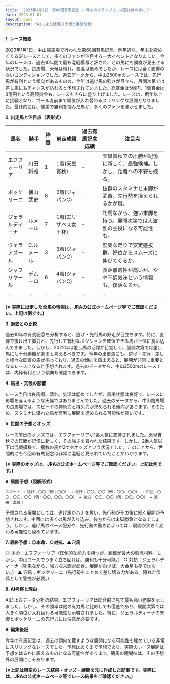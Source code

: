 ```yaml
---
title: "2023年1月1日　第68回有馬記念 - 年末のグランプリ、栄冠は誰の手に？"
date: 2023-01-01
layout: post
description: "AIによる競馬G1予想と展開分析"
---
```


**1. レース概要**

2023年1月1日、中山競馬場で行われた第68回有馬記念。例年通り、年末を締めくくるG1レースとして、多くのファンが注目する一大イベントとなりました。今年のレースは、過去10年間で最も混戦模様と評され、どの馬にも勝機が見出せる状況でした。良馬場、天候は晴れ。気温は低めでしたが、レースには全く影響のないコンディションでした。過去データから、中山2500mのレースでは、先行馬が有利という傾向があるものの、今年は逃げ馬の強さが目立ち、展開次第では差し馬にもチャンスが訪れると予想されていました。総賞金は5億円、1着賞金は3億円という高額賞金も、レースをさらに盛り上げました。レースは、例年以上に接戦となり、ゴール直前まで順位が入れ替わるスリリングな展開となりました。最終的には、僅差で勝利を掴んだ馬が、多くのファンを沸かせました。


**2. 出走馬と注目点（表形式）**

| 馬名          | 騎手      | 枠番 | 前走成績 | 過去有馬記念成績 | 注目点                                                                 |
|---------------|-----------|------|----------|--------------------|----------------------------------------------------------------------|
| エフフォーリア | 川田将雅    | 1    | 1着(天皇賞秋) | -                  | 天皇賞秋での圧勝が記憶に新しく、最強候補。しかし、距離への不安も残る。 |
| ボッケリーニ   | 横山武史    | 8    | 2着(ジャパンC)  | -                  | 抜群のスタミナと末脚が武器。先行勢を捉えられるかが鍵。                     |
| ジェラルディーナ | ルメール     | 7    | 1着(エリザベス女王杯)| -                  | 牝馬ながら、強い末脚を持つ。展開次第では大波乱の主役になる可能性も。         |
| ヴェラアズール  | C.ルメール | 3    | 3着(ジャパンC)  | -                  | 堅実な走りで安定感抜群。好位からスムーズに伸びてくるか。                     |
| シャフリヤール  | デムーロ     | 6    | 4着(ジャパンC)  | -                  | 長距離適性が高いが、やや不調気味という情報も。復活なるか。                   |
| ...           | ...        | ...  | ...        | ...                | ...                                                                   |


**(※ 実際に出走した全馬の情報は、JRAの公式ホームページ等でご確認ください。上記は例です。)**


**3. 過去との比較**

過去10年の有馬記念を分析すると、逃げ・先行馬の好走が目立ちます。特に、直線で抜け出す脚力と、先行して有利なポジションを確保できる馬が上位に食い込んできました。しかし、2022年は差し馬の活躍が目覚しく、展開次第では差し馬にも十分勝機があると考えるべきです。今年の出走馬にも、逃げ・先行・差しと様々な脚質の馬が揃っており、過去の傾向を踏まえると、展開が非常に重要となるレースになると予想されます。過去のデータから、中山2500mのレースでは、内枠有利という傾向も確認できます。


**4. 馬場・天候の影響**

レース当日は良馬場、晴れ。気温は低めでしたが、馬場状態は良好で、レースに影響を与えるような天候ではありませんでした。過去のデータから、中山競馬場の良馬場では、スピードの持続力と持久力が求められる傾向があります。そのため、スタミナに優れた馬が有利に展開を進められる可能性が高いです。


**5. 世間の予想とオッズ**

レース前日のオッズでは、エフフォーリアが1番人気に支持されました。天皇賞秋での圧勝が記憶に新しく、その強さを買われた結果です。しかし、2番人気以下は混戦模様で、複数の馬が2ケタオッズという状況でした。このことから、世間的にも今回の有馬記念は非常に混戦と見られていたことがわかります。

**(※ 実際のオッズは、JRAの公式ホームページ等でご確認ください。上記は例です。)**


**6. 展開予想（図解形式）**

```
スタート → 逃げ：〇〇（例：〇〇） → 先行：〇〇、〇〇（例：〇〇、〇〇） → 中団：〇〇、〇〇、〇〇（例：〇〇、〇〇、〇〇） → 後方：〇〇、〇〇（例：〇〇、〇〇） → 直線：混戦！
```

予想される展開としては、逃げ馬がハナを奪い、先行勢がその後に続く展開が予想されます。中団には多くの馬が入り込み、後方からは末脚勝負となるでしょう。しかし、逃げ馬のペース配分や、先行勢の動きによっては、展開が大きく変わる可能性も秘めています。


**7. 最終予想：◎本命、○対抗、▲穴馬**

◎ 本命：エフフォーリア（圧倒的な能力を持つが、距離が最大の懸念材料。しかし、中山コースでうまく立ち回れば、勝利も十分可能。）
○ 対抗：ジェラルディーナ（牝馬ながら、強力な末脚が武器。展開が向けば、大金星も夢ではない。）
▲ 穴馬：ボッケリーニ（先行勢をまとめて差し切る力がある。隠れた伏兵として警戒が必要。）


**8. AI考察と理由**

AIによるデータ分析の結果、エフフォーリアは総合的に見て最も高い勝率を示しました。しかし、その勝率は他の有力馬と比較しても僅差であり、展開次第では大きく順位が入れ替わる可能性も示唆されました。特に、ジェラルディーナの末脚とボッケリーニの先行力には注意が必要です。


**9. 編集後記**

今年の有馬記念は、過去の傾向を覆すような展開になる可能性も秘めている非常にスリリングなレースでした。予想はあくまで予想であり、実際のレース展開は予想をはるかに超えるものとなる可能性があります。競馬の醍醐味は、その予想外の展開にこそあります。


**(※上記は架空のレース結果・オッズ・展開を元に作成した記事です。実際には、JRAの公式ホームページ等でレース結果をご確認ください。)**
